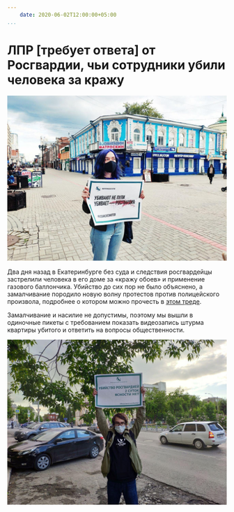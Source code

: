 ```yaml
---
    date: 2020-06-02T12:00:00+05:00
...
```

# ЛПР [требует ответа] от Росгвардии, чьи сотрудники убили человека за кражу

![Активистка ЛПР с плакатом "Убивают не пули, убивает Росгвардия"](01.jpg)

Два дня назад в Екатеринбурге без суда и следствия росгвардейцы застрелили человека в его доме за «кражу обоев» и применение газового баллончика. Убийство до сих пор не было объяснено, а замалчивание породило новую волну протестов против полицейского произвола, подробнее о котором можно прочесть в [этом треде](https://twitter.com/chinarov96/status/1267593348250034177). 

Замалчивание и насилие не допустимы, поэтому мы вышли в одиночные пикеты с требованием показать видеозапись штурма квартиры убитого и ответить на вопросы общественности.

![Активист ЛПР с плакатом "Убийство Росгвардией. Двое суток. Ясности нет"](02.jpg)
